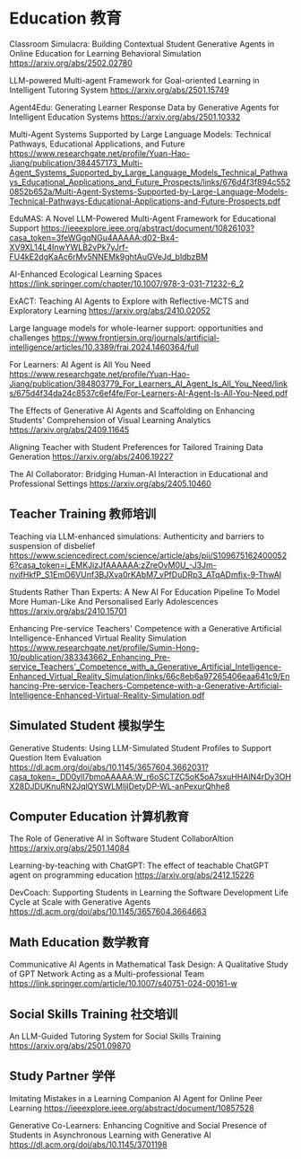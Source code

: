 # Education 教育
Classroom Simulacra: Building Contextual Student Generative Agents in Online Education for Learning Behavioral Simulation
https://arxiv.org/abs/2502.02780

LLM-powered Multi-agent Framework for Goal-oriented Learning in Intelligent Tutoring System
https://arxiv.org/abs/2501.15749

Agent4Edu: Generating Learner Response Data by Generative Agents for Intelligent Education Systems
https://arxiv.org/abs/2501.10332

Multi-Agent Systems Supported by Large Language Models: Technical Pathways, Educational Applications, and Future https://www.researchgate.net/profile/Yuan-Hao-Jiang/publication/384457173_Multi-Agent_Systems_Supported_by_Large_Language_Models_Technical_Pathways_Educational_Applications_and_Future_Prospects/links/676d4f3f894c5520852b652a/Multi-Agent-Systems-Supported-by-Large-Language-Models-Technical-Pathways-Educational-Applications-and-Future-Prospects.pdf

EduMAS: A Novel LLM-Powered Multi-Agent Framework for Educational Support
https://ieeexplore.ieee.org/abstract/document/10826103?casa_token=3feWGgqNGu4AAAAA:d02-Bx4-XV9XL14L4InwYWLB2vPk7yJrf-FU4kE2dgKaAc6rMv5NNEMk9ghtAuGVeJd_bldbzBM

AI-Enhanced Ecological Learning Spaces
https://link.springer.com/chapter/10.1007/978-3-031-71232-6_2

ExACT: Teaching AI Agents to Explore with Reflective-MCTS and Exploratory Learning
https://arxiv.org/abs/2410.02052

Large language models for whole-learner support: opportunities and challenges
https://www.frontiersin.org/journals/artificial-intelligence/articles/10.3389/frai.2024.1460364/full

For Learners: AI Agent is All You Need
https://www.researchgate.net/profile/Yuan-Hao-Jiang/publication/384803779_For_Learners_AI_Agent_Is_All_You_Need/links/675d4f34da24c8537c6ef4fe/For-Learners-AI-Agent-Is-All-You-Need.pdf

The Effects of Generative AI Agents and Scaffolding on Enhancing Students' Comprehension of Visual Learning Analytics
https://arxiv.org/abs/2409.11645

Aligning Teacher with Student Preferences for Tailored Training Data Generation
https://arxiv.org/abs/2406.19227

The AI Collaborator: Bridging Human-AI Interaction in Educational and Professional Settings
https://arxiv.org/abs/2405.10460

## Teacher Training 教师培训
Teaching via LLM-enhanced simulations: Authenticity and barriers to suspension of disbelief
https://www.sciencedirect.com/science/article/abs/pii/S1096751624000526?casa_token=j_EMKJizJfAAAAAA:zZreOvM0U_-J3Jm-nvifHkfP_S1EmO6VUnf3BJXva0rKAbM7_vPfDuDRp3_ATqADmfix-9-ThwAl

Students Rather Than Experts: A New AI For Education Pipeline To Model More Human-Like And Personalised Early Adolescences
https://arxiv.org/abs/2410.15701

Enhancing Pre-service Teachers' Competence with a Generative Artificial Intelligence-Enhanced Virtual Reality Simulation
https://www.researchgate.net/profile/Sumin-Hong-10/publication/383343662_Enhancing_Pre-service_Teachers'_Competence_with_a_Generative_Artificial_Intelligence-Enhanced_Virtual_Reality_Simulation/links/66c8eb6a97265406eaa641c9/Enhancing-Pre-service-Teachers-Competence-with-a-Generative-Artificial-Intelligence-Enhanced-Virtual-Reality-Simulation.pdf

## Simulated Student 模拟学生
Generative Students: Using LLM-Simulated Student Profiles to Support Question Item Evaluation
https://dl.acm.org/doi/abs/10.1145/3657604.3662031?casa_token=_DD0yll7bmoAAAAA:W_r6oSCTZC5oK5oA7sxuHHAlN4rDy3OHX28DJDUKnuRN2JqlQYSWLMIjlDetyDP-WL-anPexurQhhe8

## Computer Education 计算机教育
The Role of Generative AI in Software Student CollaborAItion
https://arxiv.org/abs/2501.14084

Learning-by-teaching with ChatGPT: The effect of teachable ChatGPT agent on programming education
https://arxiv.org/abs/2412.15226

DevCoach: Supporting Students in Learning the Software Development Life Cycle at Scale with Generative Agents
https://dl.acm.org/doi/abs/10.1145/3657604.3664663

## Math Education 数学教育
Communicative AI Agents in Mathematical Task Design: A Qualitative Study of GPT Network Acting as a Multi-professional Team
https://link.springer.com/article/10.1007/s40751-024-00161-w


## Social Skills Training 社交培训
An LLM-Guided Tutoring System for Social Skills Training
https://arxiv.org/abs/2501.09870

## Study Partner 学伴
Imitating Mistakes in a Learning Companion AI Agent for Online Peer Learning
https://ieeexplore.ieee.org/abstract/document/10857528

Generative Co-Learners: Enhancing Cognitive and Social Presence of Students in Asynchronous Learning with Generative AI
https://dl.acm.org/doi/abs/10.1145/3701198
